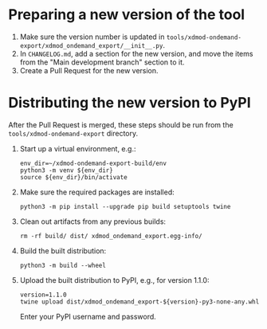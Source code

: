 # Preparing a new version of the tool
1. Make sure the version number is updated in `tools/xdmod-ondemand-export/xdmod_ondemand_export/__init__.py`.
1. In `CHANGELOG.md`, add a section for the new version, and move the items from the "Main development branch" section to it.
1. Create a Pull Request for the new version.

# Distributing the new version to PyPI
After the Pull Request is merged, these steps should be run from the `tools/xdmod-ondemand-export` directory.
1. Start up a virtual environment, e.g.:
    ```
    env_dir=~/xdmod-ondemand-export-build/env
    python3 -m venv ${env_dir}
    source ${env_dir}/bin/activate
    ```
1. Make sure the required packages are installed:
    ```
    python3 -m pip install --upgrade pip build setuptools twine
    ```
1. Clean out artifacts from any previous builds:
    ```
    rm -rf build/ dist/ xdmod_ondemand_export.egg-info/
    ```
1. Build the built distribution:
    ```
    python3 -m build --wheel
    ```
1. Upload the built distribution to PyPI, e.g., for version 1.1.0:
    ```
    version=1.1.0
    twine upload dist/xdmod_ondemand_export-${version}-py3-none-any.whl
    ```
    Enter your PyPI username and password.
